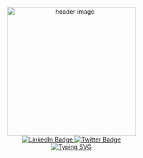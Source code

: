 <div id='header' align='center'>
  <img src="https://media.giphy.com/media/LMcB8XospGZO8UQq87/giphy.gif" alt="header image" width="300px"/>
</div>
<div id="badges" align='center'>
  <a href="your-linkedin-URL">
    <img src="https://img.shields.io/badge/LinkedIn-blue?style=for-the-badge&logo=linkedin&logoColor=white" alt="LinkedIn Badge"/>
  </a>
  <a href="your-twitter-URL">
    <img src="https://img.shields.io/badge/Twitter-blue?style=for-the-badge&logo=twitter&logoColor=white" alt="Twitter Badge"/>
  </a>
</div>
<div align='center'>
  <img src="https://komarev.com/ghpvc/?username=G-Dharani-raj&style=flat-square&color=blue" alt=""/>
</div>

<div align='center'>
  <a href="https://git.io/typing-svg"><img src="https://readme-typing-svg.demolab.com?font=Quicksand&duration=2000&pause=1000&color=04F71E&background=3DFF2000&center=true&vCenter=true&width=435&lines=hello+there;My+name+is+Dharani+Raj;An+aspiring+full+stack+developer" alt="Typing SVG" /></a>
</div>

